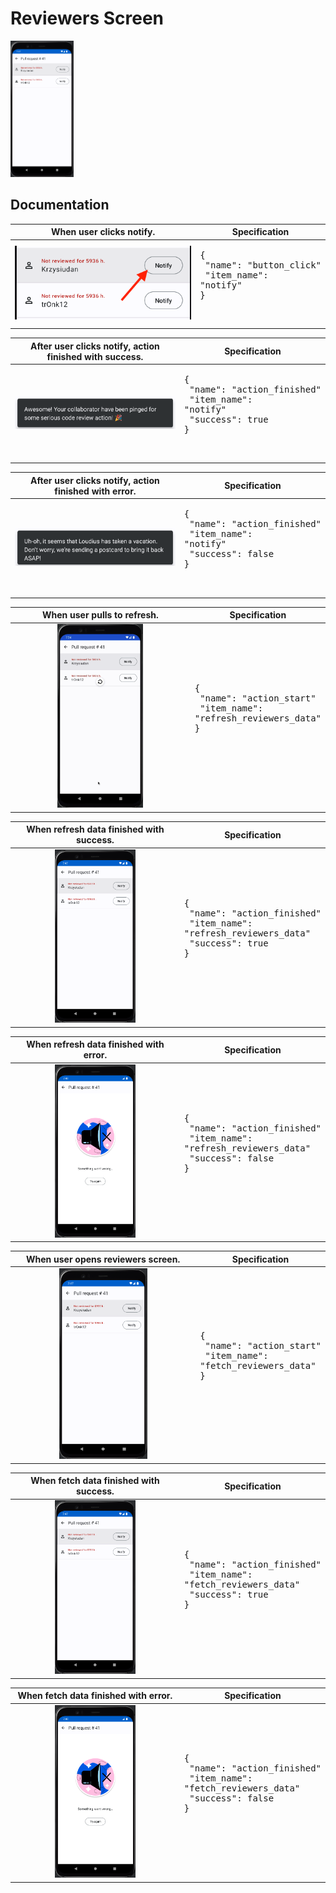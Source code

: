 # Reviewers Screen

<img src="../analytics_imgs/reviewers_screen.png" width=20% height=20%>

## Documentation

|                  When user clicks notify.                   | Specification                                                                    |
|:-----------------------------------------------------------:|----------------------------------------------------------------------------------|
| ![Click notify](../analytics_imgs/when_user_clicks_notify.png) | <pre>{<br />   "name": "button_click"<br />   "item_name": "notify"<br />}<pre/> |

|     After user clicks notify, action finished with success.      | Specification                                                                                               |
|:----------------------------------------------------------------:|-------------------------------------------------------------------------------------------------------------|
| ![Success after notify](../analytics_imgs/after_notify_success.png) | <pre>{<br />   "name": "action_finished"<br />   "item_name": "notify"<br />   "success": true<br />}<pre/> |

|    After user clicks notify, action finished with error.     | Specification                                                                                                |
|:------------------------------------------------------------:|--------------------------------------------------------------------------------------------------------------|
| ![Error after notify](../analytics_imgs/after_notify_error.png) | <pre>{<br />   "name": "action_finished"<br />   "item_name": "notify"<br />   "success": false<br />}<pre/> |

|              When user pulls to refresh.               | Specification                                                                                    |
|:------------------------------------------------------:|--------------------------------------------------------------------------------------------------|
| <img src="../analytics_imgs/pull_to_refresh.png" width=50% height=50%> | <pre>{<br />   "name": "action_start"<br />   "item_name": "refresh_reviewers_data"<br />}<pre/> |

|             When refresh data finished with success.              | Specification                                                                                                               |
|:-----------------------------------------------------------------:|-----------------------------------------------------------------------------------------------------------------------------|
| <img src="../analytics_imgs/refresh_with_success.png" width=50% height=50%> | <pre>{<br />   "name": "action_finished"<br />   "item_name": "refresh_reviewers_data"<br />   "success": true<br />}<pre/> |

|            When refresh data finished with error.             | Specification                                                                                                                |
|:-------------------------------------------------------------:|------------------------------------------------------------------------------------------------------------------------------|
| <img src="../analytics_imgs/refresh_with_error.png" width=50% height=50%> | <pre>{<br />   "name": "action_finished"<br />   "item_name": "refresh_reviewers_data"<br />   "success": false<br />}<pre/> |

|            When user opens reviewers screen.             | Specification                                                                                  |
|:--------------------------------------------------------:|------------------------------------------------------------------------------------------------|
| <img src="../analytics_imgs/reviewers_screen.png" width=50% height=50%> | <pre>{<br />   "name": "action_start"<br />   "item_name": "fetch_reviewers_data"<br />}<pre/> |

|            When fetch data finished with success.             | Specification                                                                                                             |
|:-------------------------------------------------------------:|---------------------------------------------------------------------------------------------------------------------------|
| <img src="../analytics_imgs/fetch_with_success.png" width=50% height=50%> | <pre>{<br />   "name": "action_finished"<br />   "item_name": "fetch_reviewers_data"<br />   "success": true<br />}<pre/> |

|           When fetch data finished with error.            | Specification                                                                                                              |
|:---------------------------------------------------------:|----------------------------------------------------------------------------------------------------------------------------|
| <img src="../analytics_imgs/fetch_with_error.png" width=50% height=50%> | <pre>{<br />   "name": "action_finished"<br />   "item_name": "fetch_reviewers_data"<br />   "success": false<br />}<pre/> |

